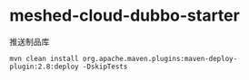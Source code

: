 # meshed-cloud-dubbo-starter

推送制品库
```shell
mvn clean install org.apache.maven.plugins:maven-deploy-plugin:2.8:deploy -DskipTests
```






